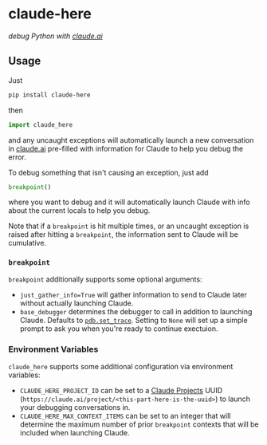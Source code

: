 # claude-here

_debug Python with [claude.ai](https://claude.ai/new)_

## Usage

Just
```bash
pip install claude-here
```
then
```python
import claude_here
```
and any uncaught exceptions will automatically launch a new conversation in [claude.ai](https://claude.ai/new) pre-filled with information for Claude to help you debug the error.

To debug something that isn't causing an exception, just add
```python
breakpoint()
```
where you want to debug and it will automatically launch Claude with info about the current locals to help you debug.

Note that if a `breakpoint` is hit multiple times, or an uncaught exception is raised after hitting a `breakpoint`, the information sent to Claude will be cumulative.

### `breakpoint`

`breakpoint` additionally supports some optional arguments:
- `just_gather_info=True` will gather information to send to Claude later without actually launching Claude.
- `base_debugger` determines the debugger to call in addition to launching Claude. Defaults to [`pdb.set_trace`](https://docs.python.org/3/library/pdb.html). Setting to `None` will set up a simple prompt to ask you when you're ready to continue exectuion.

### Environment Variables

`claude_here` supports some additional configuration via environment variables:
- `CLAUDE_HERE_PROJECT_ID` can be set to a [Claude Projects](https://claude.ai/projects) UUID (`https://claude.ai/project/<this-part-here-is-the-uuid>`) to launch your debugging conversations in.
- `CLAUDE_HERE_MAX_CONTEXT_ITEMS` can be set to an integer that will determine the maximum number of prior `breakpoint` contexts that will be included when launching Claude.
